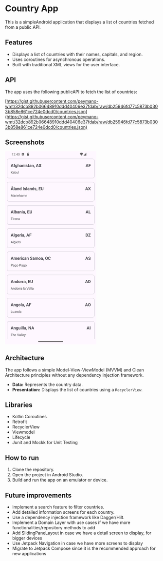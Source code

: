 # Country App

This is a simpleAndroid application that displays a list of countries fetched from a public API.

## Features

* Displays a list of countries with their names, capitals, and region.
* Uses coroutines for asynchronous operations.
* Built with traditional XML views for the user interface.

## API

The app uses the following publicAPI to fetch the list of countries:

[https://gist.githubusercontent.com/peymano-wmt/32dcb892b06648910ddd40406e37fdab/raw/db25946fd77c5873b0303b858e861ce724e0dcd0/countries.json](https://gist.githubusercontent.com/peymano-wmt/32dcb892b06648910ddd40406e37fdab/raw/db25946fd77c5873b0303b858e861ce724e0dcd0/countries.json)

## Screenshots

<img src="https://github.com/ArturoMarmolejo/CountryListApp/blob/master/app/src/main/res/drawable/screenshot_1.png" width="300">

## Architecture

The app follows a simple Model-View-ViewModel (MVVM) and Clean Architecture principles without any dependency injection framework.

* **Data:** Represents the country data.
* **Presentation:** Displays the list of countries using a `RecyclerView`.


## Libraries

* Kotlin Coroutines
* Retrofit
* RecyclerView
* Viewmodel
* Lifecycle
* Junit and Mockk for Unit Testing

## How to run

1. Clone the repository.
2. Open the project in Android Studio.
3. Build and run the app on an emulator or device.

## Future improvements

* Implement a search feature to filter countries.
* Add detailed information screens for each country.
* Use a dependency injection framework like Dagger/Hilt.
* Implement a Domain Layer with use cases if we have more functionalities/repository methods to add
* Add SlidingPaneLayout in case we have a detail screen to display, for bigger devices
* Use Jetpack Navigation in case we have more screens to display
* Migrate to Jetpack Compose since it is the recommended approach for new applications

